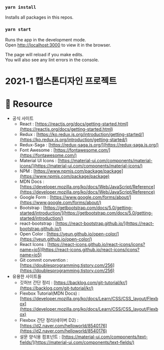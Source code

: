 ### `yarn install`

Installs all packages in this repos.

### `yarn start`

Runs the app in the development mode.\
Open [http://localhost:3000](http://localhost:3000) to view it in the browser.

The page will reload if you make edits.\
You will also see any lint errors in the console.

# 2021-1 캡스톤디자인 프로젝트

# 🔖 Resource

- 공식 사이트
  - React : [https://reactjs.org/docs/getting-started.html](https://reactjs.org/docs/getting-started.html)
  - Redux : [https://ko.redux.js.org/introduction/getting-started/](https://ko.redux.js.org/introduction/getting-started/)
  - Redux-Saga : [https://redux-saga.js.org/](https://redux-saga.js.org/)
  - Font Awesome : [https://fontawesome.com/](https://fontawesome.com/)
  - Material UI Icons : [https://material-ui.com/components/material-icons/](https://material-ui.com/components/material-icons/)
  - NPM : [https://www.npmjs.com/package/package](https://www.npmjs.com/package/package)
  - MDN Docs : [https://developer.mozilla.org/ko/docs/Web/JavaScript/Reference](https://developer.mozilla.org/ko/docs/Web/JavaScript/Reference)
  - Google Form : [https://www.google.com/forms/about/](https://www.google.com/forms/about/)
  - Bootstrap : [https://getbootstrap.com/docs/5.0/getting-started/introduction/](https://getbootstrap.com/docs/5.0/getting-started/introduction/)
  - react-bootstrap : [https://react-bootstrap.github.io/](https://react-bootstrap.github.io/)
  - Open Color : [https://yeun.github.io/open-color/](https://yeun.github.io/open-color/)
  - React Icons : [https://react-icons.github.io/react-icons/icons?name=io5](https://react-icons.github.io/react-icons/icons?name=io5)
  - Git commit convention : [https://doublesprogramming.tistory.com/256](https://doublesprogramming.tistory.com/256)
- 유용한 사이트들
  - 깃허브 간단 정리 : [https://backlog.com/git-tutorial/kr/](https://backlog.com/git-tutorial/kr/)
  - Flexbox Tutorial(MDN Docs) : [https://developer.mozilla.org/ko/docs/Learn/CSS/CSS_layout/Flexbox](https://developer.mozilla.org/ko/docs/Learn/CSS/CSS_layout/Flexbox)
  - Flexbox 간단 정리(네이버 D2) : [https://d2.naver.com/helloworld/8540176](https://d2.naver.com/helloworld/8540176)
  - 설문 양식용 컴포넌트 : [https://material-ui.com/components/text-fields/](https://material-ui.com/components/text-fields/)
